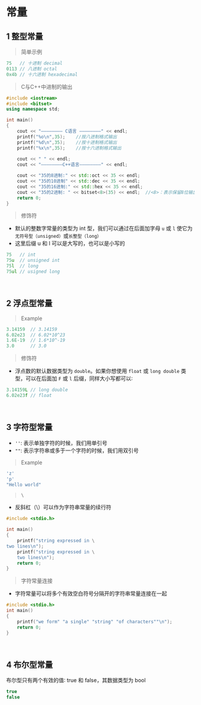 # 常量

## 1 整型常量
>简单示例
```c++
75   // 十进制 decimal
0113 // 八进制 octal
0x4b // 十六进制 hexadecimal
```

>C与C++中进制的输出
```c++
#include <iostream>
#include <bitset>
using namespace std;

int main()
{
    cout << "———————— C语言 ————————" << endl;
    printf("%o\n",35);    //按八进制格式输出
    printf("%d\n",35);    //按十进制格式输出
    printf("%x\n",35);    //按十六进制格式输出
    
    cout << " " << endl;
    cout << "————————C++语言————————" << endl;

    cout << "35的8进制:" << std::oct << 35 << endl;  
    cout << "35的10进制" << std::dec << 35 << endl;  
    cout << "35的16进制:" << std::hex << 35 << endl;  
    cout << "35的2进制: " << bitset<8>(35) << endl;  //<8>：表示保留8位输出
    return 0;
}
```

>修饰符
- 默认的整数字常量的类型为 int 型，我们可以通过在后面加字母 `u` 或 `l` 使它为`无符号型（unsigned）`或`长整型（long）`
- 这里后缀 u 和 l 可以是大写的，也可以是小写的
```c++
75   // int
75u  // unsigned int
75l  // long
75ul // usigned long
```



&emsp;
## 2 浮点型常量
>Example
```c++
3.14159  // 3.14159
6.02e23  // 6.02*10^23
1.6E-19  // 1.6*10^-19
3.0      // 3.0
```

>修饰符
- 浮点数的默认数据类型为 `double`。如果你想使用 `float` 或 `long double` 类型，可以在后面加 `F` 或 `l` 后缀，同样大小写都可以∶
```c++
3.14159L // long double
6.02e23f // float
```

&emsp;
## 3 字符型常量
- `''`: 表示单独字符的时候，我们用单引号
- `""`: 表示字符串或多于一个字符的时候，我们用双引号
>Example
```c++
'z'
'p'
"Hello world"
```

>`\`
- 反斜杠（\）可以作为字符串常量的续行符
```c++
#include <stdio.h>

int main()
{
    printf("string expressed in \
two lines\n");
    printf("string expressed in \
    two lines\n");
    return 0;
}
```

>字符常量连接
- 字符常量可以将多个有效空白符号分隔开的字符串常量连接在一起
```c++
#include <stdio.h>
int main()
{
    printf("we form" "a single" "string" "of characters""\n");
    return 0;
}
```


&emsp;
## 4 布尔型常量
布尔型只有两个有效的值∶ true 和 false，其数据类型为 bool
```c++
true
false
```

